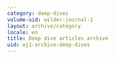 ```yaml
---
category: deep-dives
volume-uid: wilder-journal-1
layout: archive/category
locale: en
title: Deep dive articles archive
uid: wj1-archive-deep-dives
---
```

